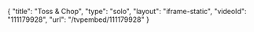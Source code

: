 {
    "title": "Toss &amp; Chop",
    "type": "solo",
    "layout": "iframe-static",
    "videoId": "111179928",
    "url": "\/tvpembed\/111179928"
}